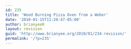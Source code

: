 ```yaml
---
id: 235
title: 'Wood Burning Pizza Oven from a Weber'
date: '2010-01-15T11:20:47-05:00'
author: brianyee0
layout: revision
guid: 'http://www.brianyee.org/2010/01/234-revision/'
permalink: '/?p=235'
---
```


